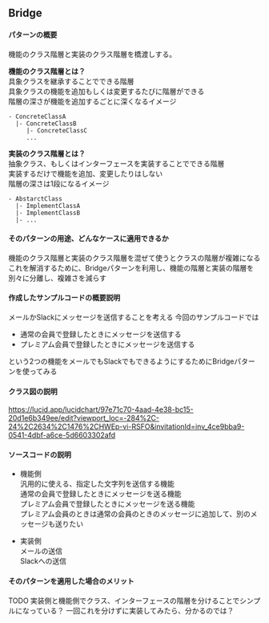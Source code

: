 ## Bridge

#### パターンの概要
機能のクラス階層と実装のクラス階層を橋渡しする。  

**機能のクラス階層とは？**  
具象クラスを継承することでできる階層  
具象クラスの機能を追加もしくは変更するたびに階層ができる  
階層の深さが機能を追加するごとに深くなるイメージ
```
- ConcreteClassA
  |- ConcreteClassB
     |- ConcreteClassC
     ...
```

**実装のクラス階層とは？**  
抽象クラス、もしくはインターフェースを実装することでできる階層  
実装するだけで機能を追加、変更したりはしない  
階層の深さは1段になるイメージ
```
- AbstarctClass
  |- ImplementClassA
  |- ImplementClassB
  |- ...
```


#### そのパターンの用途、どんなケースに適用できるか
機能のクラス階層と実装のクラス階層を混ぜて使うとクラスの階層が複雑になる  
これを解消するために、Bridgeパターンを利用し、機能の階層と実装の階層を別々に分離し、複雑さを減らす


#### 作成したサンプルコードの概要説明
メールかSlackにメッセージを送信することを考える
今回のサンプルコードでは  

- 通常の会員で登録したときにメッセージを送信する  
- プレミアム会員で登録したときにメッセージを送信する  

という2つの機能をメールでもSlackでもできるようにするためにBridgeパターンを使ってみる


#### クラス図の説明
https://lucid.app/lucidchart/97e71c70-4aad-4e38-bc15-20d1e6b349ee/edit?viewport_loc=-284%2C-24%2C2634%2C1476%2CHWEp-vi-RSFO&invitationId=inv_4ce9bba9-0541-4dbf-a6ce-5d6603302afd


#### ソースコードの説明
- 機能側  
汎用的に使える、指定した文字列を送信する機能  
通常の会員で登録したときにメッセージを送る機能  
プレミアム会員で登録したときにメッセージを送る機能  
プレミアム会員のときは通常の会員のときのメッセージに追加して、別のメッセージも送りたい  


- 実装側  
メールの送信  
Slackへの送信  

#### そのパターンを適用した場合のメリット
TODO
実装側と機能側でクラス、インターフェースの階層を分けることでシンプルになっている？
一回これを分けずに実装してみたら、分かるのでは？

